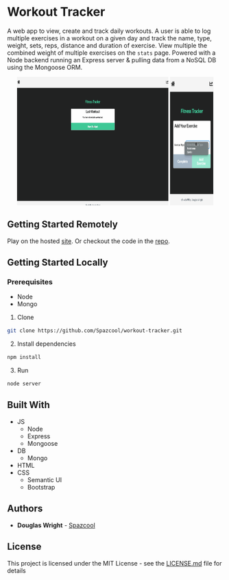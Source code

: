 # Workout Tracker
A web app to view, create and track daily workouts. A user is able to log multiple exercises in a workout on a given day and track the name, type, weight, sets, reps, distance and duration of exercise. View multiple the combined weight of multiple exercises on the `stats` page. Powered with a Node backend running an Express server & pulling data from a NoSQL DB using the Mongoose ORM.

<p align="center">
   <img width="70%" height="300vh" src="./public/images/desktop.gif">
   <img width="20%" height="300vh" src="./public/images/mobile.gif">
</p>

## Getting Started Remotely

Play on the hosted [site](https://work-out-track-er.herokuapp.com/).
Or checkout the code in the [repo](https://github.com/Spazcool/workout-tracker).

## Getting Started Locally
### Prerequisites
* Node
* Mongo

1. Clone
```bash
git clone https://github.com/Spazcool/workout-tracker.git
```
2. Install dependencies
```bash
npm install
```
3. Run
```bash
node server
```

## Built With

* JS
  * Node
  * Express
  * Mongoose
* DB
  * Mongo
* HTML
* CSS
  * Semantic UI
  * Bootstrap

## Authors

* **Douglas Wright** - [Spazcool](https://github.com/Spazcool)

## License

This project is licensed under the MIT License - see the [LICENSE.md](LICENSE.md) file for details
